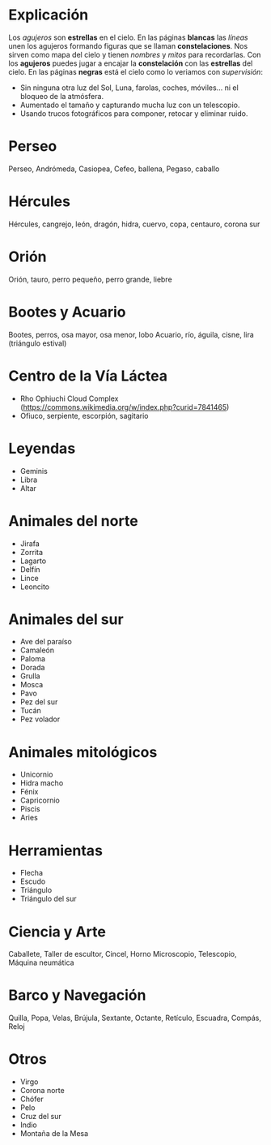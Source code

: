 # Explicación
Los *agujeros* son **estrellas** en el cielo.
En las páginas **blancas** las *líneas* unen los agujeros formando figuras que se llaman **constelaciones**.
Nos sirven como mapa del cielo y tienen *nombres* y *mitos* para recordarlas.
Con los **agujeros** puedes jugar a encajar la **constelación** con las **estrellas** del cielo.
En las páginas **negras** está el cielo como lo veriamos con *supervisión*:
- Sin ninguna otra luz del Sol, Luna, farolas, coches, móviles... ni el bloqueo de la atmósfera.
- Aumentado el tamaño y capturando mucha luz con un telescopio.
- Usando trucos fotográficos para componer, retocar y eliminar ruido.
# Perseo
Perseo, Andrómeda, Casiopea, Cefeo, ballena, Pegaso, caballo
# Hércules
Hércules, cangrejo, león, dragón, hidra, cuervo, copa, centauro, corona sur
# Orión
Orión, tauro, perro pequeño, perro grande, liebre
# Bootes y Acuario
Bootes, perros, osa mayor, osa menor, lobo
Acuario, río, águila, cisne, lira (triángulo estival)
# Centro de la Vía Láctea 
- Rho Ophiuchi Cloud Complex (https://commons.wikimedia.org/w/index.php?curid=7841465)
- Ofiuco, serpiente, escorpión, sagitario
# Leyendas
- Geminis
- Libra
- Altar
# Animales del norte
- Jirafa
- Zorrita
- Lagarto
- Delfín
- Lince
- Leoncito
# Animales del sur
- Ave del paraíso
- Camaleón
- Paloma
- Dorada
- Grulla
- Mosca
- Pavo
- Pez del sur
- Tucán
- Pez volador
# Animales mitológicos
- Unicornio
- Hidra macho
- Fénix
- Capricornio
- Piscis
- Aries
# Herramientas
- Flecha
- Escudo
- Triángulo
- Triángulo del sur
# Ciencia y Arte
Caballete, Taller de escultor, Cincel, Horno
Microscopio, Telescopio, Máquina neumática
# Barco y Navegación
Quilla, Popa, Velas, Brújula, Sextante, Octante, Retículo, Escuadra, Compás, Reloj
# Otros
- Virgo
- Corona norte
- Chófer
- Pelo
- Cruz del sur
- Indio
- Montaña de la Mesa